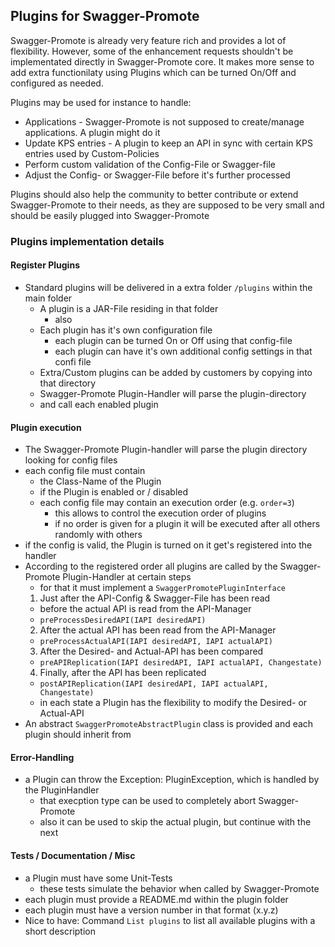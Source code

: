 ## Plugins for Swagger-Promote

Swagger-Promote is already very feature rich and provides a lot of flexibility. However, some of the enhancement requests
shouldn't be implementated directly in Swagger-Promote core. It makes more sense to add extra functionilaty using Plugins which can
be turned On/Off and configured as needed.  

Plugins may be used for instance to handle:
- Applications - Swagger-Promote is not supposed to create/manage applications. A plugin might do it
- Update KPS entries - A plugin to keep an API in sync with certain KPS entries used by Custom-Policies
- Perform custom validation of the Config-File or Swagger-file
- Adjust the Config- or Swagger-File before it's further processed

Plugins should also help the community to better contribute or extend Swagger-Promote to their needs, as they are supposed
to be very small and should be easily plugged into Swagger-Promote

### Plugins implementation details
#### Register Plugins
- Standard plugins will be delivered in a extra folder `/plugins` within the main folder
  - A plugin is a JAR-File residing in that folder
    - also
  - Each plugin has it's own configuration file
    - each plugin can be turned On or Off using that config-file
    - each plugin can have it's own additional config settings in that confi file
  - Extra/Custom plugins can be added by customers by copying into that directory
  - Swagger-Promote Plugin-Handler will parse the plugin-directory
  - and call each enabled plugin

#### Plugin execution
- The Swagger-Promote Plugin-handler will parse the plugin directory looking for config files
- each config file must contain
  - the Class-Name of the Plugin
  - if the Plugin is enabled or / disabled
  - each config file may contain an execution order (e.g. `order=3`)
    - this allows to control the execution order of plugins
    - if no order is given for a plugin it will be executed after all others randomly with others
- if the config is valid, the Plugin is turned on it get's registered into the handler
- According to the registered order all plugins are called by the Swagger-Promote Plugin-Handler at certain steps
  - for that it must implement a `SwaggerPromotePluginInterface`
  1. Just after the API-Config & Swagger-File has been read
    - before the actual API is read from the API-Manager
    - `preProcessDesiredAPI(IAPI desiredAPI)`
  2. After the actual API has been read from the API-Manager
    - `preProcessActualAPI(IAPI desiredAPI, IAPI actualAPI)`
  3. After the Desired- and Actual-API has been compared
    - `preAPIReplication(IAPI desiredAPI, IAPI actualAPI, Changestate)`
  4. Finally, after the API has been replicated
    - `postAPIReplication(IAPI desiredAPI, IAPI actualAPI, Changestate)`
  - in each state a Plugin has the flexibility to modify the Desired- or Actual-API
- An abstract `SwaggerPromoteAbstractPlugin` class is provided and each plugin should inherit from

#### Error-Handling
- a Plugin can throw the Exception: PluginException, which is handled by the PluginHandler
  - that execption type can be used to completely abort Swagger-Promote
  - also it can be used to skip the actual plugin, but continue with the next

#### Tests / Documentation / Misc
- a Plugin must have some Unit-Tests
  - these tests simulate the behavior when called by Swagger-Promote
- each plugin must provide a README.md within the plugin folder
- each plugin must have a version number in that format (x.y.z)
- Nice to have: Command `List plugins` to list all available plugins with a short description
